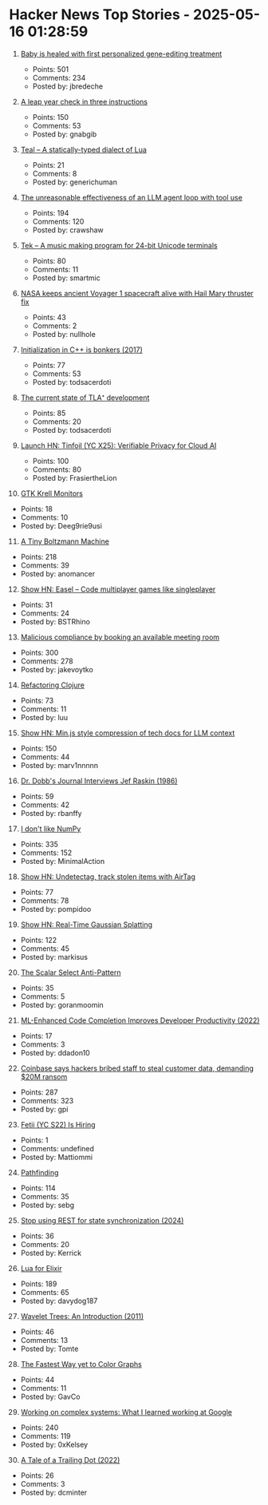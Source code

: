 # Hacker News Top Stories - 2025-05-16 01:28:59

1. [Baby is healed with first personalized gene-editing treatment](https://www.nytimes.com/2025/05/15/health/gene-editing-personalized-rare-disorders.html)
   - Points: 501
   - Comments: 234
   - Posted by: jbredeche

2. [A leap year check in three instructions](https://hueffner.de/falk/blog/a-leap-year-check-in-three-instructions.html)
   - Points: 150
   - Comments: 53
   - Posted by: gnabgib

3. [Teal – A statically-typed dialect of Lua](https://teal-language.org/)
   - Points: 21
   - Comments: 8
   - Posted by: generichuman

4. [The unreasonable effectiveness of an LLM agent loop with tool use](https://sketch.dev/blog/agent-loop)
   - Points: 194
   - Comments: 120
   - Posted by: crawshaw

5. [Tek – A music making program for 24-bit Unicode terminals](https://codeberg.org/unspeaker/tek)
   - Points: 80
   - Comments: 11
   - Posted by: smartmic

6. [NASA keeps ancient Voyager 1 spacecraft alive with Hail Mary thruster fix](https://www.theregister.com/2025/05/15/voyager_1_survives_with_thruster_fix/)
   - Points: 43
   - Comments: 2
   - Posted by: nullhole

7. [Initialization in C++ is bonkers (2017)](https://blog.tartanllama.xyz/initialization-is-bonkers/)
   - Points: 77
   - Comments: 53
   - Posted by: todsacerdoti

8. [The current state of TLA⁺ development](https://ahelwer.ca/post/2025-05-15-tla-dev-status/)
   - Points: 85
   - Comments: 20
   - Posted by: todsacerdoti

9. [Launch HN: Tinfoil (YC X25): Verifiable Privacy for Cloud AI](undefined)
   - Points: 100
   - Comments: 80
   - Posted by: FrasiertheLion

10. [GTK Krell Monitors](https://gkrellm.srcbox.net/)
   - Points: 18
   - Comments: 10
   - Posted by: Deeg9rie9usi

11. [A Tiny Boltzmann Machine](https://eoinmurray.info/boltzmann-machine)
   - Points: 218
   - Comments: 39
   - Posted by: anomancer

12. [Show HN: Easel – Code multiplayer games like singleplayer](https://easel.games/about)
   - Points: 31
   - Comments: 24
   - Posted by: BSTRhino

13. [Malicious compliance by booking an available meeting room](https://www.clientserver.dev/p/malicious-compliance-by-booking-an)
   - Points: 300
   - Comments: 278
   - Posted by: jakevoytko

14. [Refactoring Clojure](https://www.orsolabs.com/post/refactoring-clojure-1/)
   - Points: 73
   - Comments: 11
   - Posted by: luu

15. [Show HN: Min.js style compression of tech docs for LLM context](https://github.com/marv1nnnnn/llm-min.txt)
   - Points: 150
   - Comments: 44
   - Posted by: marv1nnnnn

16. [Dr. Dobb's Journal Interviews Jef Raskin (1986)](https://computeradsfromthepast.substack.com/p/dr-dobbs-journal-interviews-jef-raskin)
   - Points: 59
   - Comments: 42
   - Posted by: rbanffy

17. [I don't like NumPy](https://dynomight.net/numpy/)
   - Points: 335
   - Comments: 152
   - Posted by: MinimalAction

18. [Show HN: Undetectag, track stolen items with AirTag](https://undetectag.com/)
   - Points: 77
   - Comments: 78
   - Posted by: pompidoo

19. [Show HN: Real-Time Gaussian Splatting](https://github.com/axbycc/LiveSplat)
   - Points: 122
   - Comments: 45
   - Posted by: markisus

20. [The Scalar Select Anti-Pattern](https://matklad.github.io/2025/05/14/scalar-select-aniti-pattern.html)
   - Points: 35
   - Comments: 5
   - Posted by: goranmoomin

21. [ML-Enhanced Code Completion Improves Developer Productivity (2022)](https://research.google/blog/ml-enhanced-code-completion-improves-developer-productivity/)
   - Points: 17
   - Comments: 3
   - Posted by: ddadon10

22. [Coinbase says hackers bribed staff to steal customer data, demanding $20M ransom](https://www.cnbc.com/2025/05/15/coinbase-says-hackers-bribed-staff-to-steal-customer-data-and-are-demanding-20-million-ransom.html)
   - Points: 287
   - Comments: 323
   - Posted by: gpi

23. [Fetii (YC S22) Is Hiring](https://www.ycombinator.com/companies/fetii/jobs/QDjleWs-senior-operations-manager-fetii)
   - Points: 1
   - Comments: undefined
   - Posted by: Mattiommi

24. [Pathfinding](https://juhrjuhr.itch.io/deep-space-exploitation/devlog/945428/9-pathfinding)
   - Points: 114
   - Comments: 35
   - Posted by: sebg

25. [Stop using REST for state synchronization (2024)](https://www.mbid.me/posts/stop-using-rest-for-state-synchronization/)
   - Points: 36
   - Comments: 20
   - Posted by: Kerrick

26. [Lua for Elixir](https://davelucia.com/blog/lua-elixir)
   - Points: 189
   - Comments: 65
   - Posted by: davydog187

27. [Wavelet Trees: An Introduction (2011)](https://www.alexbowe.com/wavelet-trees/)
   - Points: 46
   - Comments: 13
   - Posted by: Tomte

28. [The Fastest Way yet to Color Graphs](https://www.quantamagazine.org/the-fastest-way-yet-to-color-graphs-20250512/)
   - Points: 44
   - Comments: 11
   - Posted by: GavCo

29. [Working on complex systems: What I learned working at Google](https://www.thecoder.cafe/p/complex-systems)
   - Points: 240
   - Comments: 119
   - Posted by: 0xKelsey

30. [A Tale of a Trailing Dot (2022)](https://daniel.haxx.se/blog/2022/05/12/a-tale-of-a-trailing-dot/)
   - Points: 26
   - Comments: 3
   - Posted by: dcminter

